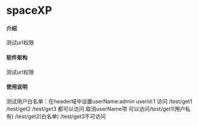 # spaceXP

#### 介绍
测试url权限

#### 软件架构
测试url权限

#### 使用说明
测试用户白名单：在header域中设置userName:admin userId:1
访问 /test/get1 /test/get2 /test/get3 都可以访问
取消userName项 可以访问/test/get1(用户私有) /test/get2(白名单) /test/get3不可访问
